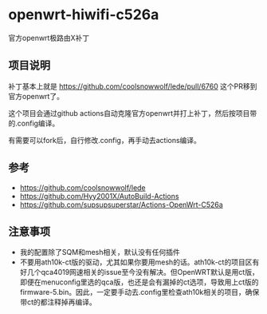 # openwrt-hiwifi-c526a
官方openwrt极路由X补丁

## 项目说明


补丁基本上就是 https://github.com/coolsnowwolf/lede/pull/6760 这个PR移到官方openwrt了。

这个项目会通过github actions自动克隆官方openwrt并打上补丁，然后按项目带的.config编译。

有需要可以fork后，自行修改.config，再手动去actions编译。

## 参考
* https://github.com/coolsnowwolf/lede
* https://github.com/Hyy2001X/AutoBuild-Actions
* https://github.com/supsupsuperstar/Actions-OpenWrt-C526a


## 注意事项
* 我的配置除了SQM和mesh相关，默认没有任何插件
* 不要用ath10k-ct版的驱动，尤其如果你要用mesh的话。ath10k-ct的项目区有好几个qca4019网速相关的issue至今没有解决。但OpenWRT默认是用ct版，即便在menuconfig里选的qca版，也还是会有漏掉的ct选项，导致用上ct版的firmware-5.bin。因此，一定要手动去.config里检查ath10k相关的项目，确保带ct的都注释掉再编译。
